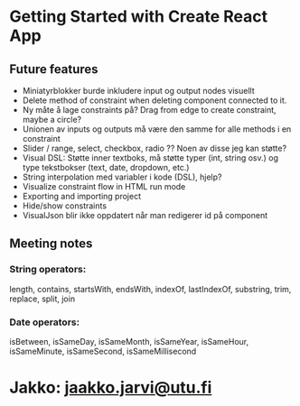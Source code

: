 # Getting Started with Create React App

## Future features
* Miniatyrblokker burde inkludere input og output nodes visuellt
* Delete method of constraint when deleting component connected to it.
* Ny måte å lage constraints på? Drag from edge to create constraint, maybe a circle?
* Unionen av inputs og outputs må være den samme for alle methods i en constraint
* Slider / range, select, checkbox, radio ?? Noen av disse jeg kan støtte?
* Visual DSL: Støtte inner textboks, må støtte typer (int, string osv.) og type tekstbokser (text, date, dropdown, etc.)
* String interpolation med variabler i kode (DSL), hjelp?
* Visualize constraint flow in HTML run mode
* Exporting and importing project
* Hide/show constraints
* VisualJson blir ikke oppdatert når man redigerer id på component

## Meeting notes

### String operators: 
length, contains, startsWith, endsWith, indexOf, lastIndexOf, substring, trim, replace, split, join
### Date operators: 
isBetween, isSameDay, isSameMonth, isSameYear, isSameHour, isSameMinute, isSameSecond, isSameMillisecond

# Jakko: jaakko.jarvi@utu.fi
